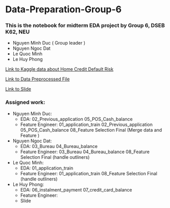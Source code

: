 # Data-Preparation-Group-6

### This is the notebook for midterm EDA project by Group 6, DSEB K62, NEU
  
  * Nguyen Minh Duc ( Group leader )
  * Nguyen Ngoc Dat
  * Le Quoc Minh
  * Le Huy Phong 
  
  [Link to Kaggle data about Home Credit Default Risk ](https://www.kaggle.com/competitions/home-credit-default-risk)

  [Link to Data Preprocessed File](https://drive.google.com/drive/folders/1FQYwYaWsNSMVemAqvVbtUaIIdTyErh17?usp=sharing)
  
  [Link to Slide](https://www.canva.com/design/DAFRRcqoeBI/QisaOx3BvIi22G1f8Y4DcQ/view?utm_content=DAFRRcqoeBI&utm_campaign=designshare&utm_medium=link2&utm_source=sharebutton&fbclid=IwAR1JB3cgFPVzqArRuoW97u2GkmN3paQslgHTvoWO9TGrherCau-_kkKYkjE)
  
  ### Assigned work:
  * Nguyen Minh Duc: 
    - EDA: 02_Previous_application
           05_POS_Cash_balance 
    - Feature Engineer: 
                        01_application_train 
                        02_Previous_application
                        05_POS_Cash_balance 
                        08_Feature Selection Final (Merge data and Feature )
  * Nguyen Ngoc Dat:
    - EDA: 03_Bureau
           04_Bureau_balance
    - Feature Engineer: 03_Bureau
                        04_Bureau_balance
                        08_Feature Selection Final (handle outliners)
  * Le Quoc Minh:
    - EDA: 01_application_train 
    - Feature Engineer: 01_application_train 
                        08_Feature Selection Final (handle outliners)
  * Le Huy Phong:
    - EDA: 06_instalment_payment
           07_credit_card_balance 
    - Feature Engineer:
    - Slide
